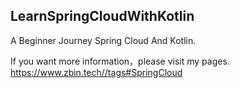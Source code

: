 ## LearnSpringCloudWithKotlin
A Beginner Journey Spring Cloud And Kotlin.

If you want more information，please visit my pages.
https://www.zbin.tech//tags#SpringCloud
